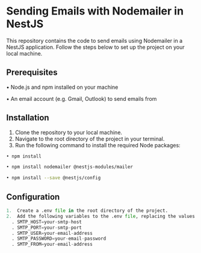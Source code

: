 # Sending Emails with Nodemailer in NestJS

This repository contains the code to send emails using Nodemailer in a NestJS application. Follow the steps below to set up the project on your local machine.

## Prerequisites

•	Node.js and npm installed on your machine

•	An email account (e.g. Gmail, Outlook) to send emails from

## Installation

1.	Clone the repository to your local machine.
2.	Navigate to the root directory of the project in your terminal.
3.	Run the following command to install the required Node packages:

```bash
• npm install 

• npm install nodemailer @nestjs-modules/mailer

• npm install --save @nestjs/config
```

## Configuration

```python
1.	Create a .env file in the root directory of the project.
2.	Add the following variables to the .env file, replacing the values with your own email account details:
  .	SMTP_HOST=your-smtp-host
  .	SMTP_PORT=your-smtp-port
  .	SMTP_USER=your-email-address
  .	SMTP_PASSWORD=your-email-password
  .	SMTP_FROM=your-email-address
```